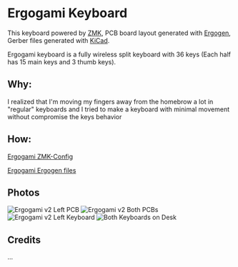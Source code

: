 # Ergogami Keyboard
This keyboard powered by [ZMK](https://github.com/zmkfirmware/zmk), PCB board layout generated with [Ergogen](https://github.com/ergogen/ergogen), Gerber files generated with [KiCad](https://www.kicad.org/).

Ergogami keyboard is a fully wireless split keyboard with 36 keys (Each half has 15 main keys and 3 thumb keys).

## Why:
I realized that I'm moving my fingers away from the homebrow a lot in "regular" keyboards and I tried to make a keyboard with minimal movement without compromise the keys behavior

## How:
[Ergogami ZMK-Config](https://github.com/or-agami/zmk-config-ergogami)

[Ergogami Ergogen files](https://github.com/or-agami/ergogen)

<!-- ## Instructions for ordering
See in [Wiki Page](https://github.com/or-agami/Ergogami/wiki) -->

## Photos
![Ergogami v2 Left PCB](https://user-images.githubusercontent.com/57838085/179694249-3b161bb8-a900-42fc-8129-3c78d997e1ed.jpeg)
![Ergogami v2 Both PCBs](https://user-images.githubusercontent.com/57838085/179694285-4df3cdc9-01ec-4aee-9449-1bb49f5141be.jpeg)
![Ergogami v2 Left Keyboard](https://user-images.githubusercontent.com/57838085/179694230-823898f1-478f-4ae9-aede-5c225987bd71.jpeg)
![Both Keyboards on Desk](https://user-images.githubusercontent.com/57838085/179694261-99d4d543-4cba-4353-826a-986a70d27eed.jpeg)



## Credits
...
